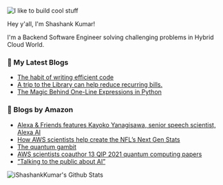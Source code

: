 ![I like to build cool stuff](https://res.cloudinary.com/dt8g3rhcy/image/upload/v1595929574/i_like_to_build_cool_shit._1_nzbwjh.png)

Hey y'all, I'm Shashank Kumar! 

I'm a Backend Software Engineer solving challenging problems in Hybrid Cloud World.

### 📕 My Latest Blogs
<!-- BLOG-POST-LIST:START -->
- [The habit of writing efficient code](https://medium.com/@ishashankkumar/the-habit-of-writing-efficient-code-153b05f04269?source=rss-d24dda280d5f------2)
- [A trip to the Library can help reduce recurring bills.](https://medium.com/swlh/a-trip-to-the-library-can-help-reduce-recurring-bills-23bca495cdf5?source=rss-d24dda280d5f------2)
- [The Magic Behind One-Line Expressions in Python](https://medium.com/swlh/the-magic-behind-one-line-expressions-in-python-816c10180c5c?source=rss-d24dda280d5f------2)
<!-- BLOG-POST-LIST:END -->

### 📕 Blogs by Amazon
<!-- AMAZON-BLOG-POST-LIST:START -->
- [Alexa & Friends features Kayoko Yanagisawa, senior speech scientist, Alexa AI](https://www.amazon.science/videos-webinars/alexa-friends-features-kayoko-yanagisawa-senior-speech-scientist-alexa-ai)
- [How AWS scientists help create the NFL’s Next Gen Stats](https://www.amazon.science/latest-news/how-aws-scientists-help-create-the-nfls-next-gen-stats)
- [The quantum gambit](https://www.amazon.science/latest-news/the-quantum-gambit)
- [AWS scientists coauthor 13 QIP 2021 quantum computing papers](https://www.amazon.science/blog/aws-scientists-coauthor-13-qip-2021-quantum-computing-papers)
- [“Talking to the public about AI”](https://www.amazon.science/talking-to-the-public-about-ai)
<!-- AMAZON-BLOG-POST-LIST:END -->



<img align="center" alt="iShashankKumar's Github Stats" src="https://github-readme-stats.vercel.app/api?username=ishashankkumar&show_icons=true&hide_border=true" />
